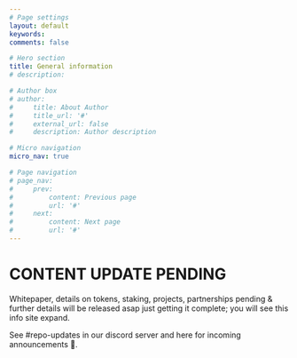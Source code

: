 ```yaml
---
# Page settings
layout: default
keywords:
comments: false

# Hero section
title: General information
# description:

# Author box
# author:
#     title: About Author
#     title_url: '#'
#     external_url: false
#     description: Author description

# Micro navigation
micro_nav: true

# Page navigation
# page_nav:
#     prev:
#         content: Previous page
#         url: '#'
#     next:
#         content: Next page
#         url: '#'
---
```


# CONTENT UPDATE PENDING

Whitepaper, details on tokens, staking, projects, partnerships pending & further details will be released asap just getting it complete; you will see this info site expand. 

See #repo-updates in our discord server and here for incoming announcements 🤙.